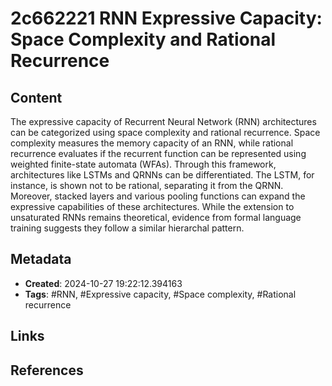 # 2c662221 RNN Expressive Capacity: Space Complexity and Rational Recurrence

## Content
The expressive capacity of Recurrent Neural Network (RNN) architectures can be categorized using space complexity and rational recurrence. Space complexity measures the memory capacity of an RNN, while rational recurrence evaluates if the recurrent function can be represented using weighted finite-state automata (WFAs). Through this framework, architectures like LSTMs and QRNNs can be differentiated. The LSTM, for instance, is shown not to be rational, separating it from the QRNN. Moreover, stacked layers and various pooling functions can expand the expressive capabilities of these architectures. While the extension to unsaturated RNNs remains theoretical, evidence from formal language training suggests they follow a similar hierarchal pattern.

## Metadata
- **Created**: 2024-10-27 19:22:12.394163
- **Tags**: #RNN, #Expressive capacity, #Space complexity, #Rational recurrence

## Links
<!-- Add links to related notes here -->

## References
<!-- Add references or sources here -->

